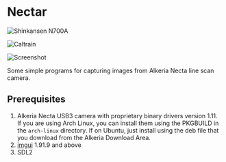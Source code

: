 Nectar
====

![Shinkansen N700A](https://upload.wikimedia.org/wikipedia/commons/thumb/5/56/Line_scan_photo_of_Shinkansen_N700A_Series_Set_G13_in_2017%2C_car_01.png/1280px-Line_scan_photo_of_Shinkansen_N700A_Series_Set_G13_in_2017%2C_car_01.png)

![Caltrain](https://i.dllu.net/caltrain317_4c6c80561b5156c3.jpg)

![Screenshot](https://i.dllu.net/2024-09-01-10-03-37_c1f08f5150abd503.png)

Some simple programs for capturing images from Alkeria Necta line scan camera.

## Prerequisites

1. Alkeria Necta USB3 camera with proprietary binary drivers version 1.11. If you are using Arch Linux, you can install them using the PKGBUILD in the `arch-linux` directory. If on Ubuntu, just install using the deb file that you download from the Alkeria Download Area.
2. [imgui](https://github.com/ocornut/imgui) 1.91.9 and above
3. SDL2
